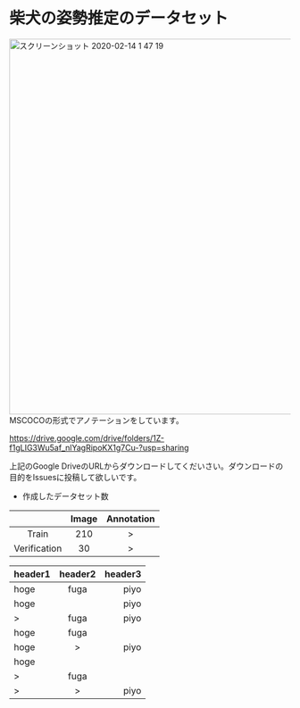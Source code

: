 # 柴犬の姿勢推定のデータセット
<img width="673" alt="スクリーンショット 2020-02-14 1 47 19" src="https://user-images.githubusercontent.com/54575368/94964736-307f8080-0535-11eb-8d45-cfc759bf609c.png">
MSCOCOの形式でアノテーションをしています。  

https://drive.google.com/drive/folders/1Z-f1gLIG3Wu5af_nlYagRipoKX1g7Cu-?usp=sharing  

上記のGoogle DriveのURLからダウンロードしてくだいさい。ダウンロードの目的をIssuesに投稿して欲しいです。

* 作成したデータセット数

| | Image | Annotation|
| :-: | :-: |:-:|
| Train| 210 |>|
| Verification| 30 |>|

|header1|header2|header3|
|:--|:-:|--:|
|hoge|fuga|piyo|
|hoge||piyo|
|>|fuga|piyo|
|hoge|fuga||
|hoge|>|piyo|
|hoge|||
|>|fuga||
|>|>|piyo|
